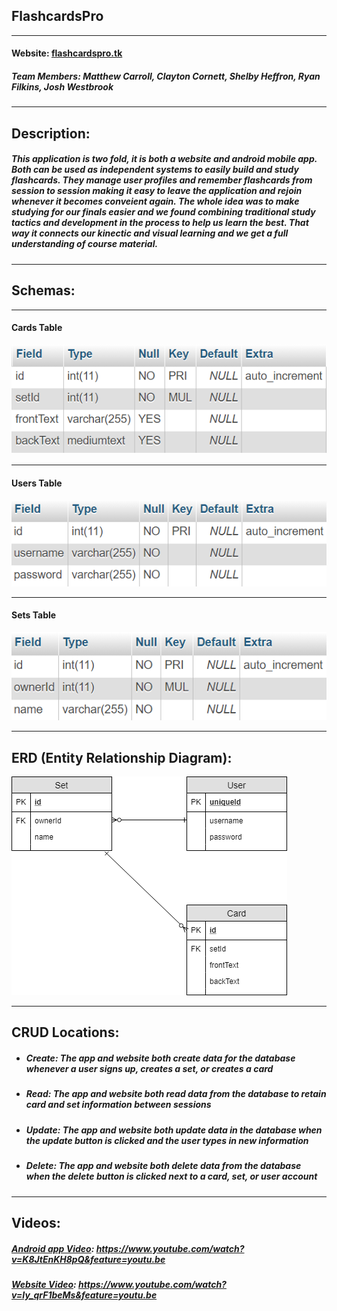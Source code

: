 ## FlashcardsPro
---
#### Website: [flashcardspro.tk](http://flashcardspro.tk)

##### Team Members: Matthew Carroll, Clayton Cornett, Shelby Heffron, Ryan Filkins, Josh Westbrook
---
## Description:
##### This application is two fold, it is both a website and android mobile app. Both can be used as independent systems to easily build and study flashcards. They manage user profiles and remember flashcards from session to session making it easy to leave the application and rejoin whenever it becomes conveient again. The whole idea was to make studying for our finals easier and we found combining traditional study tactics and development in the process to help us learn the best. That way it connects our kinectic and visual learning and we get a full understanding of course material. 
---
## Schemas:
---

#### Cards Table
![cards schema](https://github.com/smheffron/FlashcardsPro/blob/master/Assets/card_schema.png)

---
#### Users Table
![users schema](https://github.com/smheffron/FlashcardsPro/blob/master/Assets/user_schema.png)

---
#### Sets Table
![sets schema](https://github.com/smheffron/FlashcardsPro/blob/master/Assets/set_schema.png)

---
## ERD (Entity Relationship Diagram):
![ERD diagram](https://github.com/smheffron/FlashcardsPro/blob/master/Assets/ERD.png)

---
## CRUD Locations:
* ##### _Create_: The app and website both create data for the database whenever a user signs up, creates a set, or creates a card
* ##### _Read_: The app and website both read data from the database to retain card and set information between sessions
* ##### _Update_: The app and website both update data in the database when the update button is clicked and the user types in new information
* ##### _Delete_: The app and website both delete data from the database when the delete button is clicked next to a card, set, or user account
---
## Videos:
##### [Android app Video](https://www.youtube.com/watch?v=K8JtEnKH8pQ&feature=youtu.be): https://www.youtube.com/watch?v=K8JtEnKH8pQ&feature=youtu.be

##### [Website Video](https://www.youtube.com/watch?v=Iy_qrF1beMs&feature=youtu.be): https://www.youtube.com/watch?v=Iy_qrF1beMs&feature=youtu.be
